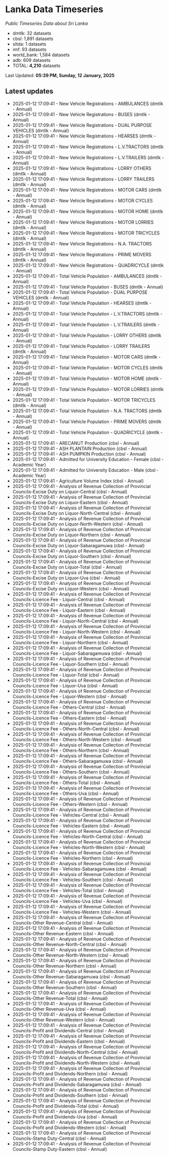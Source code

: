 # Lanka Data Timeseries
*Public Timeseries Data about Sri Lanka*

* dmtlk: 32 datasets
* cbsl: 1,891 datasets
* sltda: 1 datasets
* imf: 93 datasets
* world_bank: 1,584 datasets
* adb: 609 datasets
* TOTAL: **4,210** datasets

Last Updated: **05:39 PM, Sunday, 12 January, 2025**

## Latest updates

* 2025-01-12 17:09:41 - New Vehicle Registrations - AMBULANCES (dmtlk - Annual)
* 2025-01-12 17:09:41 - New Vehicle Registrations - BUSES (dmtlk - Annual)
* 2025-01-12 17:09:41 - New Vehicle Registrations - DUAL PURPOSE VEHICLES (dmtlk - Annual)
* 2025-01-12 17:09:41 - New Vehicle Registrations - HEARSES (dmtlk - Annual)
* 2025-01-12 17:09:41 - New Vehicle Registrations - L.V.TRACTORS (dmtlk - Annual)
* 2025-01-12 17:09:41 - New Vehicle Registrations - L.V.TRAILERS (dmtlk - Annual)
* 2025-01-12 17:09:41 - New Vehicle Registrations - LORRY OTHERS (dmtlk - Annual)
* 2025-01-12 17:09:41 - New Vehicle Registrations - LORRY TRAILERS (dmtlk - Annual)
* 2025-01-12 17:09:41 - New Vehicle Registrations - MOTOR CARS (dmtlk - Annual)
* 2025-01-12 17:09:41 - New Vehicle Registrations - MOTOR CYCLES (dmtlk - Annual)
* 2025-01-12 17:09:41 - New Vehicle Registrations - MOTOR HOME (dmtlk - Annual)
* 2025-01-12 17:09:41 - New Vehicle Registrations - MOTOR LORRIES (dmtlk - Annual)
* 2025-01-12 17:09:41 - New Vehicle Registrations - MOTOR TRICYCLES (dmtlk - Annual)
* 2025-01-12 17:09:41 - New Vehicle Registrations - N.A. TRACTORS (dmtlk - Annual)
* 2025-01-12 17:09:41 - New Vehicle Registrations - PRIME MOVERS (dmtlk - Annual)
* 2025-01-12 17:09:41 - New Vehicle Registrations - QUADRICYCLE (dmtlk - Annual)
* 2025-01-12 17:09:41 - Total Vehicle Population - AMBULANCES (dmtlk - Annual)
* 2025-01-12 17:09:41 - Total Vehicle Population - BUSES (dmtlk - Annual)
* 2025-01-12 17:09:41 - Total Vehicle Population - DUAL PURPOSE VEHICLES (dmtlk - Annual)
* 2025-01-12 17:09:41 - Total Vehicle Population - HEARSES (dmtlk - Annual)
* 2025-01-12 17:09:41 - Total Vehicle Population - L.V.TRACTORS (dmtlk - Annual)
* 2025-01-12 17:09:41 - Total Vehicle Population - L.V.TRAILERS (dmtlk - Annual)
* 2025-01-12 17:09:41 - Total Vehicle Population - LORRY OTHERS (dmtlk - Annual)
* 2025-01-12 17:09:41 - Total Vehicle Population - LORRY TRAILERS (dmtlk - Annual)
* 2025-01-12 17:09:41 - Total Vehicle Population - MOTOR CARS (dmtlk - Annual)
* 2025-01-12 17:09:41 - Total Vehicle Population - MOTOR CYCLES (dmtlk - Annual)
* 2025-01-12 17:09:41 - Total Vehicle Population - MOTOR HOME (dmtlk - Annual)
* 2025-01-12 17:09:41 - Total Vehicle Population - MOTOR LORRIES (dmtlk - Annual)
* 2025-01-12 17:09:41 - Total Vehicle Population - MOTOR TRICYCLES (dmtlk - Annual)
* 2025-01-12 17:09:41 - Total Vehicle Population - N.A. TRACTORS (dmtlk - Annual)
* 2025-01-12 17:09:41 - Total Vehicle Population - PRIME MOVERS (dmtlk - Annual)
* 2025-01-12 17:09:41 - Total Vehicle Population - QUADRICYCLE (dmtlk - Annual)
* 2025-01-12 17:09:41 - ARECANUT Production (cbsl - Annual)
* 2025-01-12 17:09:41 - ASH PLANTAIN Production (cbsl - Annual)
* 2025-01-12 17:09:41 - ASH PUMPKIN Production (cbsl - Annual)
* 2025-01-12 17:09:41 - Admitted for University Education - Female (cbsl - Academic Year)
* 2025-01-12 17:09:41 - Admitted for University Education - Male (cbsl - Academic Year)
* 2025-01-12 17:09:41 - Agriculture Volume Index (cbsl - Annual)
* 2025-01-12 17:09:41 - Analysis of Revenue Collection of Provincial Councils-Excise Duty on Liquor-Central (cbsl - Annual)
* 2025-01-12 17:09:41 - Analysis of Revenue Collection of Provincial Councils-Excise Duty on Liquor-Eastern (cbsl - Annual)
* 2025-01-12 17:09:41 - Analysis of Revenue Collection of Provincial Councils-Excise Duty on Liquor-North-Central (cbsl - Annual)
* 2025-01-12 17:09:41 - Analysis of Revenue Collection of Provincial Councils-Excise Duty on Liquor-North-Western (cbsl - Annual)
* 2025-01-12 17:09:41 - Analysis of Revenue Collection of Provincial Councils-Excise Duty on Liquor-Northern (cbsl - Annual)
* 2025-01-12 17:09:41 - Analysis of Revenue Collection of Provincial Councils-Excise Duty on Liquor-Sabaragamuwa (cbsl - Annual)
* 2025-01-12 17:09:41 - Analysis of Revenue Collection of Provincial Councils-Excise Duty on Liquor-Southern (cbsl - Annual)
* 2025-01-12 17:09:41 - Analysis of Revenue Collection of Provincial Councils-Excise Duty on Liquor-Total (cbsl - Annual)
* 2025-01-12 17:09:41 - Analysis of Revenue Collection of Provincial Councils-Excise Duty on Liquor-Uva (cbsl - Annual)
* 2025-01-12 17:09:41 - Analysis of Revenue Collection of Provincial Councils-Excise Duty on Liquor-Western (cbsl - Annual)
* 2025-01-12 17:09:41 - Analysis of Revenue Collection of Provincial Councils-Licence Fee - Liquor-Central (cbsl - Annual)
* 2025-01-12 17:09:41 - Analysis of Revenue Collection of Provincial Councils-Licence Fee - Liquor-Eastern (cbsl - Annual)
* 2025-01-12 17:09:41 - Analysis of Revenue Collection of Provincial Councils-Licence Fee - Liquor-North-Central (cbsl - Annual)
* 2025-01-12 17:09:41 - Analysis of Revenue Collection of Provincial Councils-Licence Fee - Liquor-North-Western (cbsl - Annual)
* 2025-01-12 17:09:41 - Analysis of Revenue Collection of Provincial Councils-Licence Fee - Liquor-Northern (cbsl - Annual)
* 2025-01-12 17:09:41 - Analysis of Revenue Collection of Provincial Councils-Licence Fee - Liquor-Sabaragamuwa (cbsl - Annual)
* 2025-01-12 17:09:41 - Analysis of Revenue Collection of Provincial Councils-Licence Fee - Liquor-Southern (cbsl - Annual)
* 2025-01-12 17:09:41 - Analysis of Revenue Collection of Provincial Councils-Licence Fee - Liquor-Total (cbsl - Annual)
* 2025-01-12 17:09:41 - Analysis of Revenue Collection of Provincial Councils-Licence Fee - Liquor-Uva (cbsl - Annual)
* 2025-01-12 17:09:41 - Analysis of Revenue Collection of Provincial Councils-Licence Fee - Liquor-Western (cbsl - Annual)
* 2025-01-12 17:09:41 - Analysis of Revenue Collection of Provincial Councils-Licence Fee - Others-Central (cbsl - Annual)
* 2025-01-12 17:09:41 - Analysis of Revenue Collection of Provincial Councils-Licence Fee - Others-Eastern (cbsl - Annual)
* 2025-01-12 17:09:41 - Analysis of Revenue Collection of Provincial Councils-Licence Fee - Others-North-Central (cbsl - Annual)
* 2025-01-12 17:09:41 - Analysis of Revenue Collection of Provincial Councils-Licence Fee - Others-North-Western (cbsl - Annual)
* 2025-01-12 17:09:41 - Analysis of Revenue Collection of Provincial Councils-Licence Fee - Others-Northern (cbsl - Annual)
* 2025-01-12 17:09:41 - Analysis of Revenue Collection of Provincial Councils-Licence Fee - Others-Sabaragamuwa (cbsl - Annual)
* 2025-01-12 17:09:41 - Analysis of Revenue Collection of Provincial Councils-Licence Fee - Others-Southern (cbsl - Annual)
* 2025-01-12 17:09:41 - Analysis of Revenue Collection of Provincial Councils-Licence Fee - Others-Total (cbsl - Annual)
* 2025-01-12 17:09:41 - Analysis of Revenue Collection of Provincial Councils-Licence Fee - Others-Uva (cbsl - Annual)
* 2025-01-12 17:09:41 - Analysis of Revenue Collection of Provincial Councils-Licence Fee - Others-Western (cbsl - Annual)
* 2025-01-12 17:09:41 - Analysis of Revenue Collection of Provincial Councils-Licence Fee - Vehicles-Central (cbsl - Annual)
* 2025-01-12 17:09:41 - Analysis of Revenue Collection of Provincial Councils-Licence Fee - Vehicles-Eastern (cbsl - Annual)
* 2025-01-12 17:09:41 - Analysis of Revenue Collection of Provincial Councils-Licence Fee - Vehicles-North-Central (cbsl - Annual)
* 2025-01-12 17:09:41 - Analysis of Revenue Collection of Provincial Councils-Licence Fee - Vehicles-North-Western (cbsl - Annual)
* 2025-01-12 17:09:41 - Analysis of Revenue Collection of Provincial Councils-Licence Fee - Vehicles-Northern (cbsl - Annual)
* 2025-01-12 17:09:41 - Analysis of Revenue Collection of Provincial Councils-Licence Fee - Vehicles-Sabaragamuwa (cbsl - Annual)
* 2025-01-12 17:09:41 - Analysis of Revenue Collection of Provincial Councils-Licence Fee - Vehicles-Southern (cbsl - Annual)
* 2025-01-12 17:09:41 - Analysis of Revenue Collection of Provincial Councils-Licence Fee - Vehicles-Total (cbsl - Annual)
* 2025-01-12 17:09:41 - Analysis of Revenue Collection of Provincial Councils-Licence Fee - Vehicles-Uva (cbsl - Annual)
* 2025-01-12 17:09:41 - Analysis of Revenue Collection of Provincial Councils-Licence Fee - Vehicles-Western (cbsl - Annual)
* 2025-01-12 17:09:41 - Analysis of Revenue Collection of Provincial Councils-Other Revenue-Central (cbsl - Annual)
* 2025-01-12 17:09:41 - Analysis of Revenue Collection of Provincial Councils-Other Revenue-Eastern (cbsl - Annual)
* 2025-01-12 17:09:41 - Analysis of Revenue Collection of Provincial Councils-Other Revenue-North-Central (cbsl - Annual)
* 2025-01-12 17:09:41 - Analysis of Revenue Collection of Provincial Councils-Other Revenue-North-Western (cbsl - Annual)
* 2025-01-12 17:09:41 - Analysis of Revenue Collection of Provincial Councils-Other Revenue-Northern (cbsl - Annual)
* 2025-01-12 17:09:41 - Analysis of Revenue Collection of Provincial Councils-Other Revenue-Sabaragamuwa (cbsl - Annual)
* 2025-01-12 17:09:41 - Analysis of Revenue Collection of Provincial Councils-Other Revenue-Southern (cbsl - Annual)
* 2025-01-12 17:09:41 - Analysis of Revenue Collection of Provincial Councils-Other Revenue-Total (cbsl - Annual)
* 2025-01-12 17:09:41 - Analysis of Revenue Collection of Provincial Councils-Other Revenue-Uva (cbsl - Annual)
* 2025-01-12 17:09:41 - Analysis of Revenue Collection of Provincial Councils-Other Revenue-Western (cbsl - Annual)
* 2025-01-12 17:09:41 - Analysis of Revenue Collection of Provincial Councils-Profit and Dividends-Central (cbsl - Annual)
* 2025-01-12 17:09:41 - Analysis of Revenue Collection of Provincial Councils-Profit and Dividends-Eastern (cbsl - Annual)
* 2025-01-12 17:09:41 - Analysis of Revenue Collection of Provincial Councils-Profit and Dividends-North-Central (cbsl - Annual)
* 2025-01-12 17:09:41 - Analysis of Revenue Collection of Provincial Councils-Profit and Dividends-North-Western (cbsl - Annual)
* 2025-01-12 17:09:41 - Analysis of Revenue Collection of Provincial Councils-Profit and Dividends-Northern (cbsl - Annual)
* 2025-01-12 17:09:41 - Analysis of Revenue Collection of Provincial Councils-Profit and Dividends-Sabaragamuwa (cbsl - Annual)
* 2025-01-12 17:09:41 - Analysis of Revenue Collection of Provincial Councils-Profit and Dividends-Southern (cbsl - Annual)
* 2025-01-12 17:09:41 - Analysis of Revenue Collection of Provincial Councils-Profit and Dividends-Total (cbsl - Annual)
* 2025-01-12 17:09:41 - Analysis of Revenue Collection of Provincial Councils-Profit and Dividends-Uva (cbsl - Annual)
* 2025-01-12 17:09:41 - Analysis of Revenue Collection of Provincial Councils-Profit and Dividends-Western (cbsl - Annual)
* 2025-01-12 17:09:41 - Analysis of Revenue Collection of Provincial Councils-Stamp Duty-Central (cbsl - Annual)
* 2025-01-12 17:09:41 - Analysis of Revenue Collection of Provincial Councils-Stamp Duty-Eastern (cbsl - Annual)